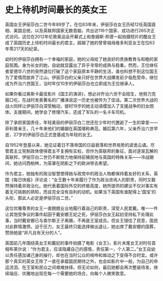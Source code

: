# 史上待机时间最长的英女王

英国女王伊丽莎白二世今年89岁了。在位63年来，伊丽莎白女王历经12任英国首相、美国总统，以及英联邦国家无数首脑，共出访116个国家、成功进行265次正式访问。这位在2012年伦敦奥运会开幕式上和詹姆斯·邦德一起拍摄短片的酷女王成了英国历史上待机时间最长的君主，超越了她的曾曾祖母维多利亚女王在位63年零217天的纪录。 

幼时的伊丽莎白拥有一个幸福的家庭，她的父母给了她良好的贵族教育与和睦的家庭氛围。身为长女的她，自幼就显露出了异乎寻常的成熟与稳重。然而，王位继任者爱德华八世的突然退位打破了这个家庭原本平静的生活，谁也料想不到这位国王为了爱情而放弃了江山。伊丽莎白的父亲只好在世界大战爆发前夕临危受命，继位成为乔治六世国王，当时年仅10岁的伊丽莎白也立即成为王位继承人。 

如果你看过奥斯卡最佳影片《国王的演讲》，想必对乔治六世不会陌生，他努力克服口吃，在战时发表著名的广播演说这一历史也被传为了佳话。第二次世界大战的战火同样让伊丽莎白深受触动，彼时19岁的她主动请缨加入了支援战争的妇女团体。支援期间，她学会了修理汽车，还成了军队的一名卡车司机。 

除了承担家国责任，年轻美丽的伊丽莎白二世还在少年时代邂逅了一生的挚爱——菲利普亲王，几十年来他们的婚姻在英国堪称典范。婚后第六年，父亲乔治六世早逝，27岁的伊丽莎白正式登基成为年轻的女王。 

自1952年登基以来，她见证着日不落帝国的日益衰落和世界局势的波诡云谲。尽管君主立宪制政体使得君主不复拥有实权，但作为英联邦的象征，面对逐渐瓦解的英联邦，伊丽莎白二世仍不断努力地保持前殖民地与英国的特殊关系——冷战期间，她访问西柏林，为笼罩在阴影之下的欧洲带去希望。 

作为君主，她独有的政治智慧使得她与政党中的政治人物都保持着友好的关系，英国《每日快报》评论说：“女王数十年来履行了作为政治咨询人的职责，同时又毅然保持着非政治化。她代表着国际外交的终极高度，她所提供的建议不仅对事实有着无可挑剔的熟知，而且完全没有自利的动机。如果当下英国有谁配得上‘国宝’的头衔，那此人必定是伊丽莎白二世。” 

这位优雅尊贵的女王一直兢兢业业地履行着自己的职责，深受人民爱戴。唯一一件让其饱受争议的事件起因于戴安娜王妃之死，伊丽莎白女王起初坚持私下处理此事，当时戴安娜已与查尔斯王子离婚，不再是王室成员。但女王错估了民意，国民对此群情激愤。迫于压力，女王最终只能选择做出退让，她出席了戴安娜的国葬，赞扬她是“非凡且有天分的人”。 

英国前几年围绕英女王和戴妃的事件拍摄了电影《女王》，影片末尾女王对时任首相布莱尔说：“作为君主，应该隐藏自己的感情，责任第一，个人第二。”女王自幼以责任感加诸己身的操行，却也在当时公众的喧哗和耸动之下变得不合时宜。或许那个真实的英女王除了一直在承载国民期待之外，也会如影片中一般，为自己的命运流泪、在王室和民众之间艰难抉择。但无论如何，最后她都会再次整装待发，继续端庄、优雅地出现在每一个需要她的场合，向每个人微笑致意。